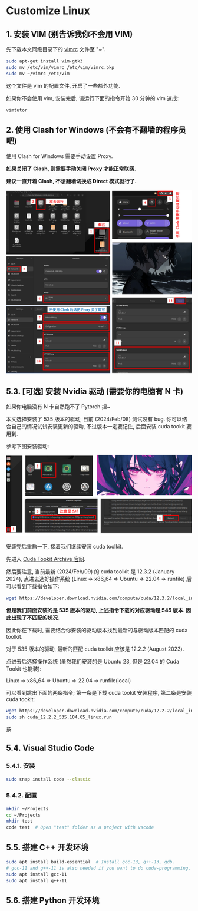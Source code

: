 # Customize Linux

## 1. 安装 VIM (别告诉我你不会用 VIM)

先下载本文同级目录下的 [vimrc](https://github.com/jamesnulliu/My_Notes/blob/main/Linux/vimrc) 文件至 "~".

```bash
sudo apt-get install vim-gtk3
sudo mv /etc/vim/vimrc /etc/vim/vimrc.bkp
sudo mv ~/vimrc /etc/vim
```

这个文件是 vim 的配置文件, 开启了一些额外功能.

如果你不会使用 vim, 安装完后, 请运行下面的指令开始 30 分钟的 vim 速成:

```bash
vimtutor
```

## 2. 使用 Clash for Windows (不会有不翻墙的程序员吧)

使用 Clash for Windows 需要手动设置 Proxy.

**如果关闭了 Clash, 则需要手动关闭 Proxy 才能正常联网.**

**建议一直开着 Clash, 不想翻墙切换成 Direct 模式就行了.**

<img src="imgs/proxy.png"></img>


## 5.3. [可选] 安装 Nvidia 驱动 (需要你的电脑有 N 卡)

如果你电脑没有 N 卡自然跑不了 Pytorch 捏~

本文选择安装了 535 版本的驱动, 目前 (2024/Feb/08) 测试没有 bug. 你可以结合自己的情况试试安装更新的驱动, 不过版本一定要记住, 后面安装 cuda tookit 要用到.

参考下图安装驱动:

<img src="imgs/nvidia_driver.png"></img>

安装完后重启一下, 接着我们继续安装 cuda toolkit.

先进入 [Cuda Tookit Archive 官网](https://developer.nvidia.com/cuda-toolkit-archive).

然后要注意, 当前最新 (2024/Feb/09) 的 cuda toolkit 是 12.3.2 (January 2024), 点进去选好操作系统 (Linux => x86_64 => Ubuntu => 22.04 => runfile) 后可以看到下载指令如下:

```bash
wget https://developer.download.nvidia.com/compute/cuda/12.3.2/local_installers/cuda_12.3.2_545.23.08_linux.run
```

**但是我们前面安装的是 535 版本的驱动, 上述指令下载的对应驱动是 545 版本. 因此出现了不匹配的状况.**

因此你在下载时, 需要结合你安装的驱动版本找到最新的与驱动版本匹配的 cuda toolkit. 

对于 535 版本的驱动, 最新的匹配 cuda toolkit 应该是 12.2.2 (August 2023).

点进去后选择操作系统 (虽然我们安装的是 Ubuntu 23, 但是 22.04 的 Cuda Tookit 也能装):

Linux => x86_64 => Ubuntu => 22.04 => runfile(local)

可以看到跳出下面的两条指令; 第一条是下载 cuda tookit 安装程序, 第二条是安装 cuda tookit:

```bash
wget https://developer.download.nvidia.com/compute/cuda/12.2.2/local_installers/cuda_12.2.2_535.104.05_linux.run
sudo sh cuda_12.2.2_535.104.05_linux.run
```

按

## 5.4. Visual Studio Code
### 5.4.1. 安装
```bash
sudo snap install code --classic
```
### 5.4.2. 配置

```bash
mkdir ~/Projects
cd ~/Projects
mkdir test
code test  # Open "test" folder as a project with vscode
```

## 5.5. 搭建 C++ 开发环境

```bash
sudo apt install build-essential  # Install gcc-13, g++-13, gdb.
# gcc-11 and g++-11 is also needed if you want to do cuda-programming.
sudo apt install gcc-11
sudo apt install g++-11
```

## 5.6. 搭建 Python 开发环境
